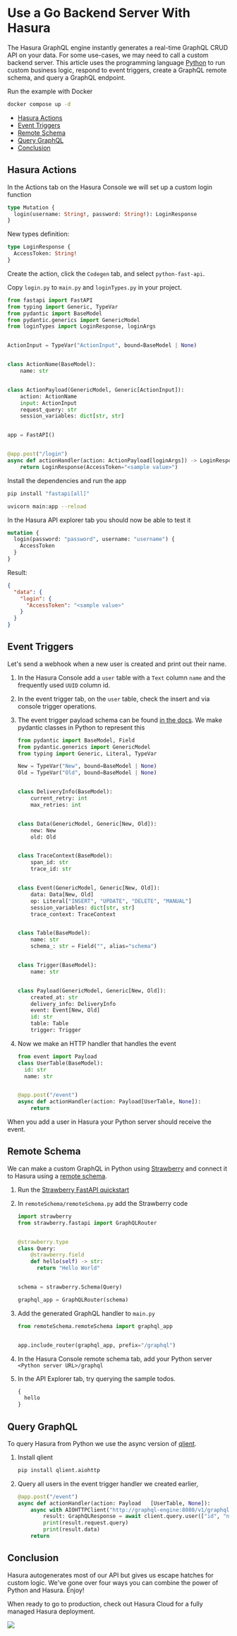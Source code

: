 # Use a Go Backend Server With Hasura

The Hasura GraphQL engine instantly generates a real-time GraphQL CRUD API on your data. For some use-cases, we may need to call a custom backend server. This article uses the programming language [Python](https://www.python.org/) to run custom business logic, respond to event triggers, create a GraphQL remote schema, and query a GraphQL endpoint.

Run the example with Docker

```bash
docker compose up -d
```

- [Hasura Actions](#hasura-actions)
- [Event Triggers](#event-triggers)
- [Remote Schema](#remote-schema)
- [Query GraphQL](#query-graphql)
- [Conclusion](#conclusion)

## Hasura Actions

In the Actions tab on the Hasura Console we will set up a custom login function

```graphql
type Mutation {
  login(username: String!, password: String!): LoginResponse
}
```

New types definition:

```graphql
type LoginResponse {
  AccessToken: String!
}
```

Create the action, click the `Codegen` tab, and select `python-fast-api`.

Copy `login.py` to `main.py` and `loginTypes.py` in your project.

```python
from fastapi import FastAPI
from typing import Generic, TypeVar
from pydantic import BaseModel
from pydantic.generics import GenericModel
from loginTypes import LoginResponse, loginArgs


ActionInput = TypeVar("ActionInput", bound=BaseModel | None)


class ActionName(BaseModel):
    name: str


class ActionPayload(GenericModel, Generic[ActionInput]):
    action: ActionName
    input: ActionInput
    request_query: str
    session_variables: dict[str, str]


app = FastAPI()


@app.post("/login")
async def actionHandler(action: ActionPayload[loginArgs]) -> LoginResponse:
    return LoginResponse(AccessToken="<sample value>")

```

Install the dependencies and run the app

```bash
pip install "fastapi[all]"

uvicorn main:app --reload
```

In the Hasura API explorer tab you should now be able to test it

```graphql
mutation {
  login(password: "password", username: "username") {
    AccessToken
  }
}
```

Result:

```json
{
  "data": {
    "login": {
      "AccessToken": "<sample value>"
    }
  }
}
```

## Event Triggers

Let's send a webhook when a new user is created and print out their name.

1.  In the Hasura Console add a `user` table with a `Text` column `name` and the frequently used `UUID` column id.

1.  In the event trigger tab, on the `user` table, check the insert and via console trigger operations.

1.  The event trigger payload schema can be found [in the docs](https://hasura.io/docs/latest/graphql/core/event-triggers/payload/#json-payload). We make pydantic classes in Python to represent this

    ```python
    from pydantic import BaseModel, Field
    from pydantic.generics import GenericModel
    from typing import Generic, Literal, TypeVar

    New = TypeVar("New", bound=BaseModel | None)
    Old = TypeVar("Old", bound=BaseModel | None)


    class DeliveryInfo(BaseModel):
        current_retry: int
        max_retries: int


    class Data(GenericModel, Generic[New, Old]):
        new: New
        old: Old


    class TraceContext(BaseModel):
        span_id: str
        trace_id: str


    class Event(GenericModel, Generic[New, Old]):
        data: Data[New, Old]
        op: Literal["INSERT", "UPDATE", "DELETE", "MANUAL"]
        session_variables: dict[str, str]
        trace_context: TraceContext


    class Table(BaseModel):
        name: str
        schema_: str = Field("", alias="schema")


    class Trigger(BaseModel):
        name: str


    class Payload(GenericModel, Generic[New, Old]):
        created_at: str
        delivery_info: DeliveryInfo
        event: Event[New, Old]
        id: str
        table: Table
        trigger: Trigger

    ```

1.  Now we make an HTTP handler that handles the event

    ```python
    from event import Payload
    class UserTable(BaseModel):
      id: str
      name: str


    @app.post("/event")
    async def actionHandler(action: Payload[UserTable, None]):
        return
    ```

When you add a user in Hasura your Python server should receive the event.

## Remote Schema

We can make a custom GraphQL in Python using [Strawberry](https://strawberry.rocks/) and connect it to Hasura using a [remote schema](https://hasura.io/docs/latest/graphql/core/remote-schemas/index/).

1. Run the [Strawberry FastAPI quickstart](https://strawberry.rocks/docs/integrations/fastapi)

1. In `remoteSchema/remoteSchema.py` add the Strawberry code

   ```python
   import strawberry
   from strawberry.fastapi import GraphQLRouter


   @strawberry.type
   class Query:
       @strawberry.field
       def hello(self) -> str:
         return "Hello World"


   schema = strawberry.Schema(Query)

   graphql_app = GraphQLRouter(schema)
   ```

1. Add the generated GraphQL handler to `main.py`

   ```python
   from remoteSchema.remoteSchema import graphql_app


   app.include_router(graphql_app, prefix="/graphql")
   ```

1. In the Hasura Console remote schema tab, add your Python server `<Python server URL>/graphql`

1. In the API Explorer tab, try querying the sample todos.

   ```graphql
   {
     hello
   }
   ```

## Query GraphQL

To query Hasura from Python we use the async version of [qlient](https://github.com/qlient-org/python-qlient).

1. Install qlient

   ```bash
   pip install qlient.aiohttp
   ```

1. Query all users in the event trigger handler we created earlier,

   ```python
   @app.post("/event")
   async def actionHandler(action: Payload   [UserTable, None]):
       async with AIOHTTPClient("http://graphql-engine:8080/v1/graphql") as client:
           result: GraphQLResponse = await client.query.user(["id", "name"])
           print(result.request.query)
           print(result.data)
       return
   ```

## Conclusion

Hasura autogenerates most of our API but gives us escape hatches for custom logic. We've gone over four ways you can combine the power of Python and Hasura. Enjoy!

When ready to go to production, check out Hasura Cloud for a fully managed Hasura deployment.

<a target="_blank" rel="noopener" href="https://cloud.hasura.io"><img src="https://camo.githubusercontent.com/a6de317cd7d0ed4e8722684b428f72e3da614fe8/68747470733a2f2f6772617068716c2d656e67696e652d63646e2e6861737572612e696f2f696d672f6465706c6f795f746f5f6861737572612e706e67"></a>
